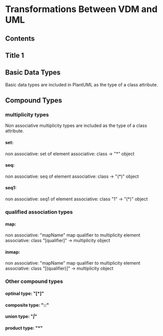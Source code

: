 # Transformations Between VDM and UML

## Contents


## Title 1

## Basic Data Types
Basic data types are included in PlantUML as the type of a class attribute.


## Compound Types

### multiplicity types
Non associative multiplicity types are included as the type of a class attribute.




#### set:
non associative: set of element
associative: class -> "*" object

#### seq:
non associative: seq of element
associative: class -> "(*)" object

#### seq1:
non associative: seq1 of element
associative: class "1" -> "(*)" object

### qualified association types

#### map:
non associative: "mapName" map qualifier to multiplicity element
associative: class "[qualifier]" -> multiplicity object

#### inmap:
non associative: "mapName" map qualifier to multiplicity element
associative: class "[(qualifier)]" -> multiplicity object

### Other compound types


#### optinal type: "[*]"
#### composite type: "::" 
#### union type: "*|*"
#### product type: "*"


